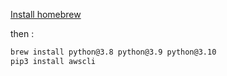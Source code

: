 [Install homebrew](https://brew.sh/)

then :
```sh
brew install python@3.8 python@3.9 python@3.10
pip3 install awscli
```

